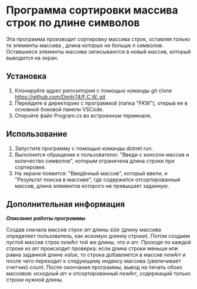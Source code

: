 # Программа сортировки массива строк по длине символов

Эта программа производит сортировку массива строк, оставляя только те элементы массива , длина которых не больше _n_ символов. Oставшиеся элементы массива записываются в новый массив, который выводится на экран.

## Установка

1. Клонируйте адрес репозитория с помощью команды git clone https://github.com/Dmitr74/F.C.W..git
2. Перейдите в директорию с программой (папка "FKW"), открыв ее в основной боковой панели VSCode.
3. Откройте файл Program.cs во встроенном терминале.

## Использование

1. Запустите программу с помощью команды dotnet run.
2. Выполнится обращение к пользователю: "Введи с консоли массив и количество символов", которым ограничена длина строки при сортировке.
3. На экране появится: "Введённый массив", который ввели, и "Результат поиска в массиве", где содержится отсортированный массив, длина элементов которого не превышает заданную.

## Дополнительная информация

***Описание работы программы***

Создав сначала массив строк _arr_ длины _size_ (длину массива определяет пользователь, как искомую длинну строки). Потом создаем пустой массив строк _newArr_ той же длины, что и _arr_. Проходя по каждой строке из _arr_ происходит проверка: если длина строки меньше или равна заданной длине  _value_, то строка добавляется в массив _newArr_ и после чего переходит к следующему индексу массива (увеличивает счетчик) _count_. После окончания программы, вывод на печать обоих массивов: исходный _arr_ и отсортированный  _newArr_, содержащий только строки нужной длины. 

